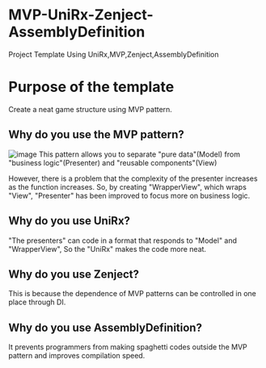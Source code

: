 # MVP-UniRx-Zenject-AssemblyDefinition
Project Template Using UniRx,MVP,Zenject,AssemblyDefinition

# Purpose of the template
Create a neat game structure using MVP pattern.

## Why do you use the MVP pattern?
![image](https://user-images.githubusercontent.com/44941601/163097139-92655787-c3bb-491f-8cb5-11ce1d3bb3fd.png)
This pattern allows you to separate "pure data"(Model) from "business logic"(Presenter) and "reusable components"(View)

However, there is a problem that the complexity of the presenter increases as the function increases.
So, by creating "WrapperView", which wraps "View", "Presenter" has been improved to focus more on business logic.

## Why do you use UniRx?
"The presenters" can code in a format that responds to "Model" and "WrapperView", So the "UniRx" makes the code more neat.

## Why do you use Zenject?
This is because the dependence of MVP patterns can be controlled in one place through DI.

## Why do you use AssemblyDefinition?
It prevents programmers from making spaghetti codes outside the MVP pattern and improves compilation speed.
